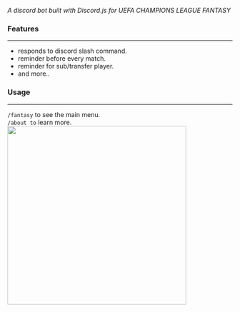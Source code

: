 *A discord bot built with Discord.js for UEFA CHAMPIONS LEAGUE FANTASY*

### Features
---

- responds to discord slash command.
- reminder before every match.
- reminder for sub/transfer player.
- and more..

### Usage
---

`/fantasy` to see the main menu. <br/>
`/about to` learn more.
<img src="/Assets/disbot.gif" width="400"/>
